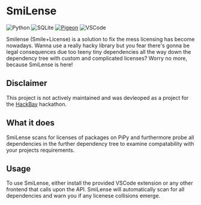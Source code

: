 # SmiLense
![Python](https://img.shields.io/badge/python-3670A0?style=for-the-badge&logo=python&logoColor=ffdd54) ![SQLite](https://img.shields.io/badge/sqlite-%2307405e.svg?style=for-the-badge&logo=sqlite&logoColor=white)
[![Pigeon](https://img.shields.io/badge/Pigeon-8A2BE2)](https://docs.pigeon.teamsmiley.org) ![VSCode](https://img.shields.io/badge/VSCode-8A2BE2) 

Smilense (Smile+License) is a solution to fix the mess licensing has become nowadays.
Wanna use a really hacky library but you fear there's gonna be legal consequences due too teeny tiny dependencies all the way down the dependency tree with custom and complicated licenses?
Worry no more, because SmiLense is here!
## Disclaimer
This project is not actively maintained and was devleoped as a project for the [HackBay](https://www.hackbay.de/) hackathon.
## What it does
SmiLense scans for licenses of packages on PiPy and furthermore probe all dependencies in the further dependency tree to examine compatability with your projects requirements.
## Usage
To use SmiLense, either install the provided VSCode extension or any other frontend that calls upon the API. SmiLense will automatically scan for all dependencies and warn you if any licenese collisions emerge.


